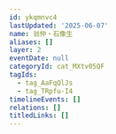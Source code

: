 ```yaml
---
id: ykqmnvc4
lastUpdated: '2025-06-07'
name: 翁仲・石像生
aliases: []
layer: 2
eventDate: null
categoryId: cat_MXtv05QF
tagIds:
  - tag_AaFqQlJs
  - tag_TRpfu-I4
timelineEvents: []
relations: []
titledLinks: []
---
```


